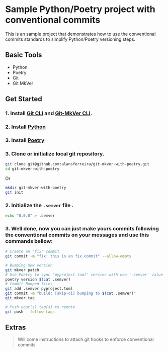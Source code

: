 # Sample Python/Poetry project with conventional commits

This is an sample project that demonstrates how to use the conventional commits standards to simplify Python/Poetry versioning steps.

## Basic Tools

- Python
- Poetry
- Git
- Git MkVer


## Get Started

### 1. Install [Git CLI](https://git-scm.com/book/en/v2/Getting-Started-Installing-Git) and [Git-MkVer CLI](https://idc101.github.io/git-mkver/installation).
### 2. Install [Python](https://www.python.org/downloads/)
### 3. Install [Poetry](https://python-poetry.org/docs/)
### 3. Clone or initialize local git repository.


```bash
git clone git@github.com:alansferreira/git-mkver-with-poetry.git 
cd git-mkver-with-poetry
```
Or

```bash
mkdir git-mkver-with-poetry
git init
```
### 

### 2. Initialize the `.semver` file .

```bash
echo "0.0.0" > .semver
```
### 3. Well done, now you can just make yours commits following the **conventional commits** on your messages and use this commands bellow:

```bash
# Create an 'fix' commit
git commit -m "fix: this is an fix commit" --allow-empty

# Bumping new version
git mkver patch 
# Use Poetry to sync 'pyproject.toml' version with new '.semver' value
poetry version $(cat .semver)
# Commit Bumped files
git add .semver pyproject.toml
git commit -m "build: [skip-ci] bumping to $(cat .semver)"
git mkver tag

# Push your(s) tag(s) to remote
git push --follow-tags
```

## Extras

> Will come instructions to attach git hooks to enforce conventional commits

<!-- ### Enforce check conventional commits with Git Hooks

Create `commitlint.config.js` file:
```js
module.exports = {
  extends: ['@commitlint/config-conventional']
}
```

Add **scripts** and **devDependencies** on `package.json` file:
```json
{
  "scripts": {
    "prepare": "husky install && husky add .husky/commit-msg 'npx commitlint --edit $1",
    ...
  },
  "devDependencies": {
    "@commitlint/cli": "^17.3.0",
    "@commitlint/config-conventional": "^17.3.0",
    "husky": "^8.0.2",
    ...
  }
}
```

Run **npm**  with any commands that pass in **prepare** script like **install** arg:

```bash
npm install
```

Well done! Now if you try run an `git commit -m "it's not an conventional message"` you will should receive this message:

```console
$ git commit -m "it's not an conventional message"

⧗   input: it's not an conv pattern message
✖   Please add rules to your `commitlint.config.js`
    - Getting started guide: https://commitlint.js.org/#/?id=getting-started
    - Example config: https://github.com/conventional-changelog/commitlint/blob/master/%40commitlint/config-conventional/index.js [empty-rules]

✖   found 1 problems, 0 warnings
ⓘ   Get help: https://github.com/conventional-changelog/commitlint/#what-is-commitlint

husky - commit-msg hook exited with code 1 (error)
``` -->
